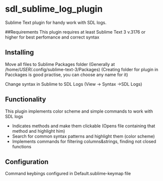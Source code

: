 # sdl_sublime_log_plugin
Sublime Text plugin  for handy work with SDL logs.

##Requirements
This plugin requires at least Sublime Text 3 v.3176 or higher for best perfomance and correct syntax

## Installing
Move all files to Sublime Packages folder
(Generally at /home/*USER*/.config/sublime-text-3/Packages)
(Creating folder for plugin in Pacckages is good practise, you can choose any name for it)

Change syntax in Sublime to SDL Logs
(View -> Syntax ->SDL Logs)

## Functionality
This plugin implements color scheme and simple commands to work with SDL logs
- Indicates methods and make them clickable (Opens file containing that method and highlight him)
- Search for common syntax patterns and highlight them (color scheme)
- Implements commands for filtering columns&strings, finding not closed functions

## Configuration
Command keybings configured in Default.sublime-keymap file